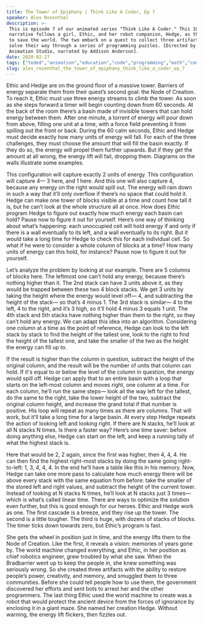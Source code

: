 ```yaml
---
title: The Tower of Epiphany | Think Like A Coder, Ep 7
speaker: Alex Rosenthal
description: >-
 This is episode 7 of our animated series "Think Like A Coder." This 10-episode
 narrative follows a girl, Ethic, and her robot companion, Hedge, as they attempt
 to save the world. The two embark on a quest to collect three artifacts and must
 solve their way through a series of programming puzzles. [Directed by Kozmonot
 Animation Studio, narrated by Addison Anderson].
date: 2020-02-27
tags: ["teded","animation","education","code","programming","math","computers","technology","engineering","internet"]
slug: alex_rosenthal_the_tower_of_epiphany_think_like_a_coder_ep_7
---
```


Ethic and Hedge are on the ground floor of a massive tower. Barriers of energy separate
them from their quest’s second goal: the Node of Creation. To reach it, Ethic must use 
three energy streams to climb the tower. As soon as she steps forward a timer will begin
counting down from 60 seconds. At the back of the room there’s a basin made of invisible
towers that can hold energy between them. After one minute, a torrent of energy will pour
down from above, filling one unit at a time, with a force field preventing it from
spilling out the front or back. During the 60 calm seconds, Ethic and Hedge must decide
exactly how many units of energy will fall. For each of the three challenges, they must
choose the amount that will fill the basin exactly. If they do so, the energy will propel
them further upwards. But if they get the amount at all wrong, the energy lift will fail,
dropping them. Diagrams on the walls illustrate some examples.

This configuration will capture exactly 2 units of energy. This configuration will
capture 4— 3 here, and 1 here. And this one will also capture 4, because any energy on the
right would spill out. The energy will rain down in such a way that it’ll only overflow 
if there’s no space that could hold it. Hedge can make one tower of blocks visible at a
time and count how tall it is, but he can’t look at the whole structure all at once. How
does Ethic program Hedge to figure out exactly how much energy each basin can hold?
Pause now to figure it out for yourself. Here’s one way of thinking about what’s
happening: each unoccupied cell will hold energy if and only if there is a wall 
eventually to its left, and a wall eventually to its right. But it would take a long time
for Hedge to check this for each individual cell. So what if he were to consider a whole
column of blocks at a time? How many units of energy can this hold, for instance? Pause
now to figure it out for yourself.

Let’s analyze the problem by looking at our example. There are 5 columns of blocks here.
The leftmost one can’t hold any energy, because there’s nothing higher than it. The 2nd
stack can have 3 units above it, as they would be trapped between these two 4 block
stacks. We get 3 units by taking the height where the energy would level off— 4, and
subtracting the height of the stack— so that’s 4 minus 1. The 3rd stack is similar— 4 to
the left, 4 to the right, and it’s 3 high, so it’ll hold 4 minus 3 equals 1 unit. The 4th
stack and 5th stacks have nothing higher than them to the right, so they can’t hold any
energy. We can adapt this idea into an algorithm. Considering one column at a time as the
point of reference, Hedge can look to the left stack by stack to find the height of the
tallest one, look to the right to find the height of the tallest one, and take the
smaller of the two as the height the energy can fill up to.

If the result is higher than the column in question, subtract the height of the original
column, and the result will be the number of units that column can hold. If it's equal to
or below the level of the column in question, the energy would spill off. Hedge can apply
that to an entire basin with a loop that starts on the left-most column and moves right,
one column at a time. For each column, he’ll run the same steps— look all the way left for
the tallest, do the same to the right, take the lower height of the two, subtract the
original column height, and increase the grand total if that number is positive. His loop
will repeat as many times as there are columns. That will work, but it’ll take a long
time for a large basin. At every step Hedge repeats the action of looking left and
looking right. If there are N stacks, he’ll look at all N stacks N times. Is there a
faster way? Here’s one time saver: before doing anything else, Hedge can start on the
left, and keep a running tally of what the highest stack is.

Here that would be 2, 2 again, since the first was higher, then 4, 4, 4. He can then find 
the highest right-most stacks by doing the same going right-to-left: 1, 3, 4, 4, 4. In
the end he’ll have a table like this in his memory. Now, Hedge can take one more pass to
calculate how much energy there will be above every stack with the same equation from
before: take the smaller of the stored left and right values, and subtract the height of
the current tower. Instead of looking at N stacks N times, he’ll look at N stacks just 3
times— which is what’s called linear time. There are ways to optimize the solution even
further, but this is good enough for our heroes. Ethic and Hedge work as one. The first
cascade is a breeze, and they rise up the tower. The second is a little tougher. The
third is huge, with dozens of stacks of blocks. The timer ticks down towards zero, but
Ethic’s program is fast.

She gets the wheel in position just in time, and the energy lifts them to the Node of
Creation. Like the first, it reveals a vision: memories of years gone by. The world
machine changed everything, and Ethic, in her position as chief robotics engineer, grew
troubled by what she saw. When the Bradbarrier went up to keep the people in, she knew
something was seriously wrong. So she created three artifacts with the ability to restore
people’s power, creativity, and memory, and smuggled them to three communities. Before
she could tell people how to use them, the government discovered her efforts and sent
bots to arrest her and the other programmers. The last thing Ethic used the world machine
to create was a robot that would protect the ancient device from the forces of ignorance 
by enclosing it in a giant maze. She named her creation Hedge. Without warning, the energy
lift flickers, then fizzles out.

<!--
ad_duration=0
event="TED-Ed"
external_start_time=0
intro_duration=0
is_subtitle_required="False"
is_talk_featured="False"
language="en"
language_swap="False"
native_language="en"
number_of_related_talks=6
number_of_speakers=1
number_of_subtitled_videos=0
number_of_tags=10
number_of_talk_download_languages=14
number_of_talk_more_resources=0
number_of_talk_recommendations=0
number_of_talks_take_actions=0
post_ad_duration=0
published_timestamp="2020-02-27 17:17:32"
recording_date="2020-02-27"
speaker_description="Producer"
speaker_is_published=1
speaker_name="Alex Rosenthal"
talk_name="The Tower of Epiphany | Think Like A Coder, Ep 7"
talks_tags=["teded","animation","education","code","programming","math","computers","technology","engineering","internet"]
url_photo_speaker="https://pe.tedcdn.com/images/ted/77f7d72948353b5a29b96eeefcdef099734e325f_254x191.jpg"
url_photo_talk="https://s3.amazonaws.com/talkstar-photos/uploads/768b6243-fc90-43c9-b20a-bf7e8b9b8004/TLAC_Episode7_textless.jpg"
url_webpage="https://www.ted.com/talks/alex_rosenthal_the_tower_of_epiphany_think_like_a_coder_ep_7"
video_type_name="TED-Ed Original"
-->